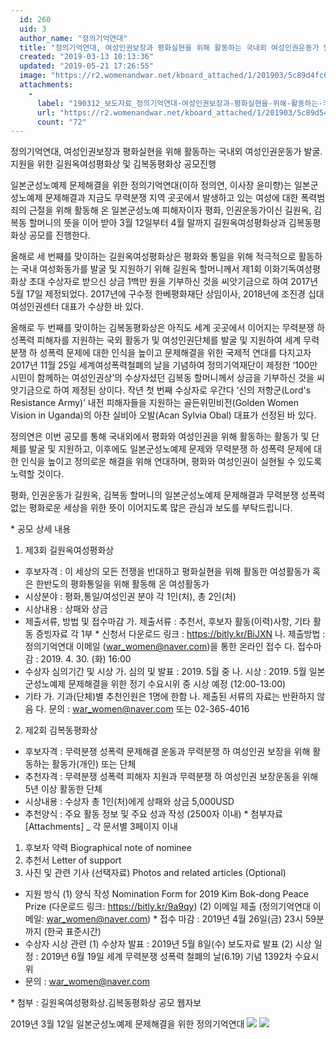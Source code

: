 ```yaml
---
  id: 260
  uid: 3
  author_name: "정의기억연대"
  title: "정의기억연대, 여성인권보장과 평화실현을 위해 활동하는 국내외 여성인권운동가 발굴.지원을 위한 길원옥여성평화상 및 김복동평화상 공모진행"
  created: "2019-03-13 10:13:36"
  updated: "2019-05-21 17:26:55"
  image: "https://r2.womenandwar.net/kboard_attached/1/201903/5c89d4fc0d4933603147.gif"
  attachments: 
    - 
      label: "190312_보도자료_정의기억연대-여성인권보장과-평화실현을-위해-활동하는-국내외-여성인권운동가-발굴.지원을-위한-길원옥여성평화상-및-김복동평화상-공모진행.hwp"
      url: "https://r2.womenandwar.net/kboard_attached/1/201903/5c89d549af7f44226096.hwp"
      count: "72"
---
```

정의기억연대, 여성인권보장과 평화실현을 위해 활동하는 국내외 여성인권운동가 발굴.지원을 위한 길원옥여성평화상 및 김복동평화상 공모진행

일본군성노예제 문제해결을 위한 정의기억연대(이하 정의연, 이사장 윤미향)는 일본군성노예제 문제해결과 지금도 무력분쟁 지역 곳곳에서 발생하고 있는 여성에 대한 폭력범죄의 근절을 위해 활동해 온 일본군성노예 피해자이자 평화, 인권운동가이신 길원옥, 김복동 할머니의 뜻을 이어 받아 3월 12일부터 4월 말까지 길원옥여성평화상과 김복동평화상 공모를 진행한다. 

올해로 세 번째를 맞이하는 길원옥여성평화상은 평화와 통일을 위해 적극적으로 활동하는 국내 여성화동가를 발굴 및 지원하기 위해 길원옥 할머니께서 제1회 이화기독여성평화상 초대 수상자로 받으신 상금 1백만 원을 기부하신 것을 씨앗기금으로 하여 2017년 5월 17일 제정되었다. 2017년에 구수정 한베평화재단 상임이사, 2018년에 조진경 십대여성인권센터 대표가 수상한 바 있다. 

올해로 두 번째를 맞이하는 김복동평화상은 아직도 세계 곳곳에서 이어지는 무력분쟁 하 성폭력 피해자를 지원하는 국외 활동가 및 여성인권단체를 발굴 및 지원하여 세계 무력분쟁 하 성폭력 문제에 대한 인식을 높이고 문제해결을 위한 국제적 연대를 다지고자 2017년 11월 25일 세계여성폭력철폐의 날을 기념하여 정의기억재단이 제정한 ‘100만 시민이 함께하는 여성인권상’의 수상자셨던 김복동 할머니께서 상금을 기부하신 것을 씨앗기금으로 하여 제정된 상이다. 작년 첫 번째 수상자로 우간다 ‘신의 저항군(Lord's Resistance Army)’ 내전 피해자들을 지원하는 골든위민비전(Golden Women Vision in Uganda)의 아찬 실비아 오발(Acan Sylvia Obal) 대표가 선정된 바 있다. 

정의연은 이번 공모를 통해 국내외에서 평화와 여성인권을 위해 활동하는 활동가 및 단체를 발굴 및 지원하고, 이후에도 일본군성노예제 문제와 무력분쟁 하 성폭력 문제에 대한 인식을 높이고 정의로운 해결을 위해 연대하며, 평화와 여성인권이 실현될 수 있도록 노력할 것이다.

평화, 인권운동가 길원옥, 김복동 할머니의 일본군성노예제 문제해결과 무력분쟁 성폭력 없는 평화로운 세상을 위한 뜻이 이어지도록 많은 관심과 보도를 부탁드립니다. 

\* 공모 상세 내용
1. 제3회 길원옥여성평화상 
- 후보자격 : 이 세상의 모든 전쟁을 반대하고 평화실현을 위해 활동한 여성활동가 혹은 한반도의 평화통일을 위해 활동해 온 여성활동가
- 시상분야 : 평화,통일/여성인권 분야 각 1인(처), 총 2인(처)
- 시상내용 : 상패와 상금
- 제출서류, 방법 및 접수마감
가. 제출서류 : 추천서, 후보자 활동(이력)사항, 기타 활동 증빙자료 각 1부
\* 신청서 다운로드 링크 : https://bitly.kr/BiJXN
나. 제출방법 : 정의기억연대 이메일 (war_women@naver.com)을 통한 온라인 접수
다. 접수마감 : 2019. 4. 30. (화) 16:00
- 수상자 심의기간 및 시상
가. 심의 및 발표 : 2019. 5월 중
나. 시상 : 2019. 5월 일본군성노예제 문제해결을 위한 정기 수요시위 중 시상 예정 (12:00-13:00)
- 기타
가. 기과(단체)별 추천인원은 1명에 한함
나. 제출된 서류의 자료는 반환하지 않음
다. 문의 : war_women@naver.com 또는 02-365-4016

2. 제2회 김복동평화상
- 후보자격 : 무력분쟁 성폭력 문제해결 운동과 무력분쟁 하 여성인권 보장을 위해 활동하는 활동가(개인) 또는 단체 
- 추천자격 : 무력분쟁 성폭력 피해자 지원과 무력분쟁 하 여성인권 보장운동을 위해 5년 이상 활동한 단체 
- 시상내용 : 수상자 총 1인(처)에게 상패와 상금 5,000USD 
- 추천양식 : 주요 활동 정보 및 주요 성과 작성 (2500자 이내)
\* 첨부자료 \[Attachments\] _ 각 문서별 3페이지 이내 
1. 후보자 약력 Biographical note of nominee 
2. 추천서 Letter of support
3. 사진 및 관련 기사 (선택자료) Photos and related articles (Optional)
- 지원 방식 
(1) 양식 작성 Nomination Form for 2019 Kim Bok-dong Peace Prize (다운로드 링크: https://bitly.kr/9a9qy)
(2) 이메일 제출 (정의기억연대 이메일: war_women@naver.com) 
\* 접수 마감 : 2019년 4월 26일(금) 23시 59분까지 (한국 표준시간)
- 수상자 시상 관련 
(1) 수상자 발표 : 2019년 5월 8일(수) 보도자료 발표 
(2) 시상 일정 : 2019년 6월 19일 세계 무력분쟁 성폭력 철폐의 날(6.19) 기념 1392차 수요시위
- 문의 : war_women@naver.com

\* 첨부 : 길원옥여성평화상.김복동평화상 공모 웹자보




2019년 3월 12일 
일본군성노예제 문제해결을 위한 정의기억연대
![](https://r2.womenandwar.net/kboard_attached/1/201903/5c89d4fc0d4933603147.gif)
 ![](https://r2.womenandwar.net/kboard_attached/1/201903/5c88592f5cbc16122923.jpeg)